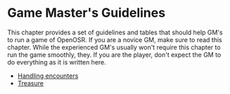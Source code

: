 # Game Master's Guidelines

This chapter provides a set of guidelines and tables that should help GM's to run a game of OpenOSR. If you are a novice GM, make sure to read this chapter. While the experienced GM's usually won't require this chapter to run the game smoothly, they. If you are the player, don't expect the GM to do everything as it is written here.

* [Handling encounters](handling_encounters)
* [Treasure](treasure)